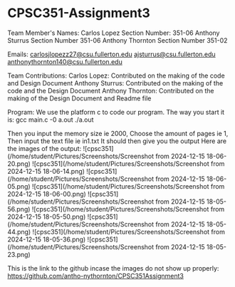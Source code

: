 # CPSC351-Assignment3
Team Member's Names:
Carlos Lopez Section Number: 351-06
Anthony Sturrus Section Number 351-06
Anthony Thornton Section Number 351-02

Emails:
carlosjlopezz27@csu.fullerton.edu
ajsturrus@csu.fullerton.edu
anthonythornton140@csu.fullerton.edu

Team Contributions:
Carlos Lopez: Contributed on the making of the code and Design Document
Anthony Sturrus: Contributed on the making of the code and the Design Document
Anthony Thornton: Contributed on the making of the Design Document and Readme file

Program:
We use the platform c to code our program.
The way you start it is:
gcc main.c -0 a.out
./a.out 

Then you input the memory size ie 2000, Choose the amount of pages ie 1, Then input the text file ie in1.txt
It should then give you the output 
Here are the images of the output:
![cpsc351](/home/student/Pictures/Screenshots/Screenshot from 2024-12-15 18-06-20.png)
![cpsc351](/home/student/Pictures/Screenshots/Screenshot from 2024-12-15 18-06-14.png)
![cpsc351](/home/student/Pictures/Screenshots/Screenshot from 2024-12-15 18-06-05.png) 
![cpsc351](/home/student/Pictures/Screenshots/Screenshot from 2024-12-15 18-06-00.png) 
![cpsc351](/home/student/Pictures/Screenshots/Screenshot from 2024-12-15 18-05-56.png) 
![cpsc351](/home/student/Pictures/Screenshots/Screenshot from 2024-12-15 18-05-50.png) 
![cpsc351](/home/student/Pictures/Screenshots/Screenshot from 2024-12-15 18-05-44.png) 
![cpsc351](/home/student/Pictures/Screenshots/Screenshot from 2024-12-15 18-05-36.png) 
![cpsc351](/home/student/Pictures/Screenshots/Screenshot from 2024-12-15 18-05-23.png)

This is the link to the github incase the images do not show up properly:
https://github.com/antho-nythornton/CPSC351Assignment3
